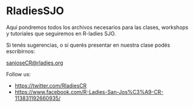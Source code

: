 # RladiesSJO

Aquí pondremos todos los archivos necesarios para las clases, workshops y tutoriales que seguiremos en R-ladies SJO.

Si tenés sugerencias, o si querés presentar en nuestra clase podés escribirnos:

sanjoseCR@rladies.org 

Follow us: 
- https://twitter.com/RladiesCR
- https://www.facebook.com/R-Ladies-San-Jos%C3%A9-CR-113831192660935/
